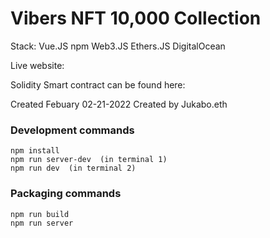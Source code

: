 # Vibers NFT 10,000 Collection

Stack:
Vue.JS
npm
Web3.JS
Ethers.JS
DigitalOcean

Live website:

Solidity Smart contract can be found here:


Created Febuary 02-21-2022
Created by Jukabo.eth

### Development commands
```
npm install
npm run server-dev  (in terminal 1)
npm run dev  (in terminal 2)
```

### Packaging commands
```
npm run build
npm run server
```

